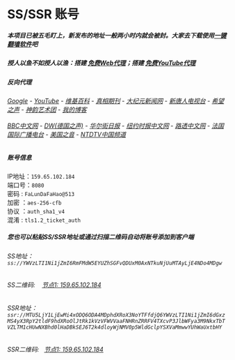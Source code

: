 # SS/SSR 账号 

##### 本项目已被五毛盯上，新发布的地址一般两小时内就会被封。大家去下载使用[一键翻墙软件](https://github.com/gfw-breaker/nogfw/blob/master/README.md)吧

##### 授人以鱼不如授人以渔：搭建 [免费Web代理](https://github.com/gfw-breaker/heroku-node-proxy#--end--)；搭建 [免费YouTube代理](https://github.com/gfw-breaker/you2php-heroku#--end--) 

##### 反向代理
######  [Google](http://45.77.129.166:8888/search?q=425事件) - [YouTube](https://the-youtube.herokuapp.com/search.php?q=425%E4%BA%8B%E4%BB%B6) - [维基百科](http://45.77.129.166:8100/wiki/喬高-麥塔斯調查報告) - [真相期刊](http://45.77.129.166:8300/display.aspx?category_id=3&zhuanti_id=2) - [大纪元新闻网](http://45.77.129.166:10080) - [新唐人电视台](http://45.77.129.166:8000) - [希望之声](http://45.77.129.166:8200) - [神韵艺术团](http://45.77.129.166:8000/xtr/gb/prog673.html) - [我的博客](http://45.77.129.166:10000/)<br/> <br/> [BBC中文网](http://45.77.129.166:9100/zhongwen) - [DW(德国之声)](http://45.77.129.166:9200/zh/在线报导/s-9058?&zhongwen=simp) - [华尔街日报](http://45.77.129.166:9300) - [纽约时报中文网](http://45.77.129.166:9400) - [路透中文网](http://45.77.129.166:9500/) - [法国国际广播电台](http://45.77.129.166:9600/) - [美国之音](http://45.77.129.166:9700/) - [NTDTV中国频道](https://my-ntdtv.herokuapp.com/)


##### 账号信息
IP地址：`159.65.102.184`  
端口号：`8080`  
密码  : `FaLunDaFaHao@513`  
加密  ：`aes-256-cfb`  
协议  ：`auth_sha1_v4`  
混淆  : `tls1.2_ticket_auth`  

##### 您也可以粘贴SS/SSR地址或通过扫描二维码自动将账号添加到客户端

######  SS地址： `ss://YWVzLTI1Ni1jZmI6RmFMdW5EYUZhSGFvQDUxM0AxNTkuNjUuMTAyLjE4NDo4MDgw`   
######  SS二维码: &nbsp;&nbsp; <a href="http://159.65.102.184/info/ss.html" target="_blank">节点1: 159.65.102.184</a> 
######  SSR地址： `ssr://MTU5LjY1LjEwMi4xODQ6ODA4MDphdXRoX3NoYTFfdjQ6YWVzLTI1Ni1jZmI6dGxzMS4yX3RpY2tldF9hdXRoOlJtRk1kVzVFWVVaaFNHRnZRRFV4TXcvP3JlbWFya3M9NkxTbTVZLTM1cHUwNXBhd0lHaDBkSEJ6T2k4dloyWjNMV0p5WldGclpYSXVaMmwwYUhWaUxtbHY`     
######  SSR二维码: &nbsp;&nbsp;<a href="http://159.65.102.184/info/ssr.html" target="_blank">节点1: 159.65.102.184</a> 


